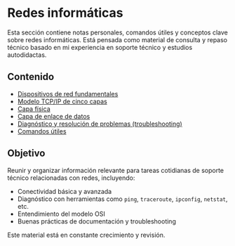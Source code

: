 # Redes informáticas

Esta sección contiene notas personales, comandos útiles y conceptos clave sobre redes informáticas. Está pensada como material de consulta y repaso técnico basado en mi experiencia en soporte técnico y estudios autodidactas.

## Contenido

- [Dispositivos de red fundamentales](./dispositivos-de-red-fundamentales.md)
- [Modelo TCP/IP de cinco capas](./modelo-tcp-ip-5-capas.md)
- [Capa física](./capa-fisica.md)
- [Capa de enlace de datos](./capa-enlace-de-datos.md)
- [Diagnóstico y resolución de problemas (troubleshooting)](./troubleshooting.md)
- [Comandos útiles](./comandos.md)

## Objetivo

Reunir y organizar información relevante para tareas cotidianas de soporte técnico relacionadas con redes, incluyendo:
- Conectividad básica y avanzada
- Diagnóstico con herramientas como `ping`, `traceroute`, `ipconfig`, `netstat`, etc.
- Entendimiento del modelo OSI
- Buenas prácticas de documentación y troubleshooting

Este material está en constante crecimiento y revisión.

